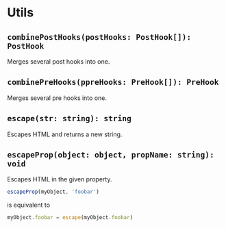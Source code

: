 # Utils

## `combinePostHooks(postHooks: PostHook[]): PostHook`

Merges several post hooks into one.

## `combinePreHooks(ppreHooks: PreHook[]): PreHook`

Merges several pre hooks into one.

## `escape(str: string): string`

Escapes HTML and returns a new string.

## `escapeProp(object: object, propName: string): void`

Escapes HTML in the given property.

```typescript
escapeProp(myObject, 'foobar')
```
is equivalent to
```typescript
myObject.foobar = escape(myObject.foobar)
```